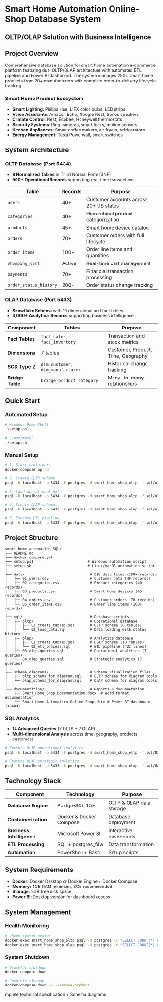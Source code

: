 # Smart Home Automation Online-Shop Database System
## OLTP/OLAP Solution with Business Intelligence

## Project Overview

Comprehensive database solution for smart home automation e-commerce platform featuring dual OLTP/OLAP architecture with automated ETL pipeline and Power BI dashboard. The system manages 250+ smart home products from 20+ manufacturers with complete order-to-delivery lifecycle tracking.

### Smart Home Product Ecosystem
- **Smart Lighting**: Philips Hue, LIFX color bulbs, LED strips
- **Voice Assistants**: Amazon Echo, Google Nest, Sonos speakers  
- **Climate Control**: Nest, Ecobee, Honeywell thermostats
- **Security Systems**: Ring cameras, smart locks, motion sensors
- **Kitchen Appliances**: Smart coffee makers, air fryers, refrigerators
- **Energy Management**: Tesla Powerwall, smart switches

## System Architecture

### OLTP Database (Port 5434)
- **8 Normalized Tables** in Third Normal Form (3NF)
- **500+ Operational Records** supporting real-time transactions

| Table | Records | Purpose |
|-------|---------|---------|
| `users` | 40+ | Customer accounts across 20+ US states |
| `categories` | 40+ | Hierarchical product categorization |
| `products` | 45+ | Smart home device catalog |
| `orders` | 70+ | Customer orders with full lifecycle |
| `order_items` | 100+ | Order line items and quantities |
| `shopping_cart` | Active | Real-time cart management |
| `payments` | 70+ | Financial transaction processing |
| `order_status_history` | 200+ | Order status change tracking |

### OLAP Database (Port 5433)
- **Snowflake Schema** with 10 dimensional and fact tables
- **3,000+ Analytical Records** supporting business intelligence

| Component | Tables | Purpose |
|-----------|--------|---------|
| **Fact Tables** | `fact_sales`, `fact_inventory` | Transaction and stock metrics |
| **Dimensions** | 7 tables | Customer, Product, Time, Geography |
| **SCD Type 2** | `dim_customer`, `dim_manufacturer` | Historical change tracking |
| **Bridge Table** | `bridge_product_category` | Many-to-many relationships |

## Quick Start

### Automated Setup
```bash
# Windows PowerShell
.\setup.ps1

# Linux/macOS  
./setup.sh
```

### Manual Setup
```bash
# 1. Start containers
docker-compose up -d

# 2. Create OLTP schema
psql -h localhost -p 5434 -U postgres -d smart_home_shop_oltp -f sql/oltp/01_create_tables.sql

# 3. Load operational data
psql -h localhost -p 5434 -U postgres -d smart_home_shop_oltp -f sql/oltp/02_load_data.sql

# 4. Create OLAP schema
psql -h localhost -p 5433 -U postgres -d smart_home_shop_olap -f sql/olap/01_create_tables.sql

# 5. Execute ETL pipeline
psql -h localhost -p 5433 -U postgres -d smart_home_shop_olap -f sql/olap/02_etl_process.sql
```

## Project Structure

```
smart_home_automation_SQL/
├── README.md
├── docker-compose.yml
├── setup.ps1                         # Windows automation script
├── setup.sh                          # Linux/macOS automation script
│
├── data/                              # CSV data files (250+ records)
│   ├── 01_users.csv                   # Customer data (40 records)
│   ├── 02_categories.csv              # Product categories (40 records)
│   ├── 03_products.csv                # Smart home devices (45 records)
│   ├── 04_orders.csv                  # Customer orders (70 records)
│   └── 05_order_items.csv             # Order line items (100+ records)
│
├── sql/                               # Database scripts
│   ├── oltp/                          # Operational database
│   │   ├── 01_create_tables.sql       # OLTP schema (8 tables)
│   │   └── 02_load_data.sql           # Data loading with status history
│   ├── olap/                          # Analytics database
│   │   ├── 01_create_tables.sql       # OLAP schema (10 tables)
│   │   └── 02_etl_process.sql         # ETL pipeline (422 lines)
│   ├── 03_oltp_queries.sql            # Operational analytics (7 queries)
│   └── 04_olap_queries.sql            # Strategic analytics (7 queries)
│
├── schema_diagrams/                   # Schema visualization files
│   ├── oltp_schema_for_diagram.sql    # OLTP schema for diagram tools
│   └── olap_schema_for_diagram.sql    # OLAP schema for diagram tools
│
└── documentation/                     # Reports & documentation
    ├── Smart_Home_Shop_Documentation.docx  # Word format documentation
    └── Smart Home Automation Online-Shop.pbix # Power BI dashboard (436KB)
```

### SQL Analytics
- **14 Advanced Queries** (7 OLTP + 7 OLAP)
- **Multi-dimensional Analysis** across time, geography, products, customers

```bash
# Execute OLTP operational analytics
psql -h localhost -p 5434 -U postgres -d smart_home_shop_oltp -f sql/03_oltp_queries.sql

# Execute OLAP strategic analytics  
psql -h localhost -p 5433 -U postgres -d smart_home_shop_olap -f sql/04_olap_queries.sql
```

## Technology Stack

| Component | Technology | Purpose |
|-----------|------------|---------|
| **Database Engine** | PostgreSQL 15+ | OLTP & OLAP data storage |
| **Containerization** | Docker & Docker Compose | Database deployment |
| **Business Intelligence** | Microsoft Power BI | Interactive dashboards |
| **ETL Processing** | SQL + postgres_fdw | Data transformation |
| **Automation** | PowerShell + Bash | Setup scripts |

## System Requirements

- **Docker**: Docker Desktop or Docker Engine + Docker Compose
- **Memory**: 4GB RAM minimum, 8GB recommended
- **Storage**: 2GB free disk space
- **Power BI**: Desktop version for dashboard access

## System Management

### Health Monitoring
```bash
# Check system status
docker exec smart_home_shop_oltp psql -U postgres -c "SELECT COUNT(*) FROM users;"
docker exec smart_home_shop_olap psql -U postgres -c "SELECT COUNT(*) FROM fact_sales;"
```

### System Shutdown
```bash
# Graceful shutdown
docker-compose down

# Complete cleanup
docker-compose down -v --remove-orphans
```
mplete technical specification + Schema diagrams
